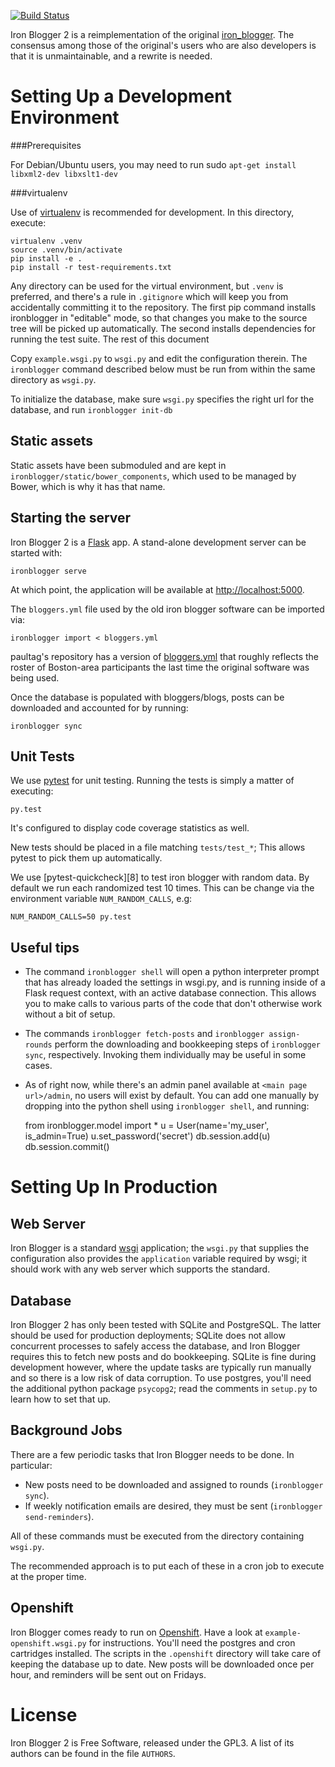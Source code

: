 [![Build Status](https://travis-ci.org/zenhack/iron-blogger2.svg?branch=master)](https://travis-ci.org/zenhack/iron-blogger2)

Iron Blogger 2 is a reimplementation of the original [iron_blogger][1].
The consensus among those of the original's users who are also
developers is that it is unmaintainable, and a rewrite is needed.

# Setting Up a Development Environment

###Prerequisites

For Debian/Ubuntu users, you may need to run sudo `apt-get install libxml2-dev libxslt1-dev`

###virtualenv

Use of [virtualenv][3] is recommended for development. In this
directory, execute:

    virtualenv .venv
    source .venv/bin/activate
    pip install -e .
    pip install -r test-requirements.txt

Any directory can be used for the virtual environment, but `.venv` is
preferred, and there's a rule in `.gitignore` which will keep you from
accidentally committing it to the repository. The first pip command
installs ironblogger in "editable" mode, so that changes you make to the
source tree will be picked up automatically. The second installs
dependencies for running the test suite. The rest of this document

Copy `example.wsgi.py` to `wsgi.py` and edit the configuration therein.
The `ironblogger` command described below must be run from within the
same directory as `wsgi.py`.

To initialize the database, make sure `wsgi.py` specifies the right url
for the database, and run `ironblogger init-db`


## Static assets

Static assets have been submoduled and are kept in `ironblogger/static/bower_components`, which used to be managed by Bower, which is why it has that name.

## Starting the server

Iron Blogger 2 is a [Flask][2] app. A stand-alone development server can
be started with:

    ironblogger serve

At which point, the application will be available at
<http://localhost:5000>.


The `bloggers.yml` file used by the old iron blogger software can be
imported via:

    ironblogger import < bloggers.yml

paultag's repository has a version of [bloggers.yml][4] that roughly
reflects the roster of Boston-area participants the last time the
original software was being used.

Once the database is populated with bloggers/blogs, posts can be downloaded
and accounted for by running:

    ironblogger sync

## Unit Tests

We use [pytest][7] for unit testing. Running the tests is simply a
matter of executing:

    py.test

It's configured to display code coverage statistics as well.

New tests should be placed in a file matching `tests/test_*`; This
allows pytest to pick them up automatically.

We use [pytest-quickcheck][8] to test iron blogger with random data. By
default we run each randomized test 10 times. This can be change via the
environment variable `NUM_RANDOM_CALLS`, e.g:

    NUM_RANDOM_CALLS=50 py.test

## Useful tips

* The command `ironblogger shell` will open a python interpreter prompt
  that has already loaded the settings in wsgi.py, and is running inside
  of a Flask request context, with an active database connection. This allows
  you to make calls to various parts of the code that don't otherwise work
  without a bit of setup.
* The commands `ironblogger fetch-posts` and `ironblogger assign-rounds`
  perform the downloading and bookkeeping steps of `ironblogger sync`,
  respectively. Invoking them individually may be useful in some cases.
* As of right now, while there's an admin panel available at `<main page
  url>/admin`, no users will exist by default. You can add one manually
  by dropping into the python shell using `ironblogger shell`, and running:

    from ironblogger.model import *
    u = User(name='my_user', is_admin=True)
    u.set_password('secret')
    db.session.add(u)
    db.session.commit()

# Setting Up In Production

## Web Server

Iron Blogger is a standard [wsgi][5] application; the `wsgi.py` that
supplies the configuration also provides the `application` variable
required by wsgi; it should work with any web server which supports the
standard.

## Database

Iron Blogger 2 has only been tested with SQLite and PostgreSQL. The
latter should be used for production deployments; SQLite does not allow
concurrent processes to safely access the database, and Iron Blogger
requires this to fetch new posts and do bookkeeping. SQLite is fine
during development however, where the update tasks are typically run
manually and so there is a low risk of data corruption. To use postgres,
you'll need the additional python package `psycopg2`; read the comments
in `setup.py` to learn how to set that up.

## Background Jobs

There are a few periodic tasks that Iron Blogger needs to be done. In
particular:

* New posts need to be downloaded and assigned to rounds (`ironblogger
  sync`).
* If weekly notification emails are desired, they must be sent
  (`ironblogger send-reminders`).

All of these commands must be executed from the directory containing
`wsgi.py`.

The recommended approach is to put each of these in a cron job to
execute at the proper time.

## Openshift

Iron Blogger comes ready to run on [Openshift][6]. Have a look at
`example-openshift.wsgi.py` for instructions. You'll need the postgres
and cron cartridges installed. The scripts in the `.openshift` directory
will take care of keeping the database up to date. New posts will be
downloaded once per hour, and reminders will be sent out on Fridays.

# License

Iron Blogger 2 is Free Software, released under the GPL3. A list of
its authors can be found in the file `AUTHORS`.

[1]: https://github.com/paultag/iron-blogger
[2]: http://flask.pocoo.org/
[3]: https://virtualenv.pypa.io/en/latest/
[4]: https://raw.githubusercontent.com/paultag/iron-blogger/master/bloggers.yml
[5]: https://en.wikipedia.org/wiki/Web_Server_Gateway_Interface
[6]: https://www.openshift.com/
[7]: http://pytest.org/latest/
